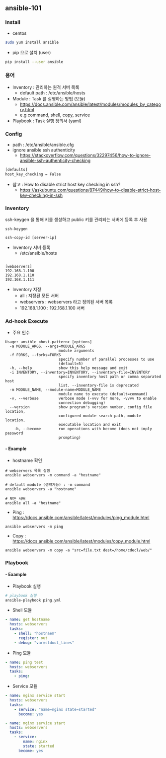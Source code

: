 ## ansible-101

### Install
- centos 
```bash
sudo yum install ansible
```

- pip 으로 설치 (user)
```bash
pip install --user ansible
```

### 용어 

- Inventory : 관리하는 원격 서버 목록 
	- default path : /etc/ansible/hosts
- Module : Task 를 실행하는 방법 (모듈) 
	- https://docs.ansible.com/ansible/latest/modules/modules_by_category.html
	- e.g command, shell, copy, service 
- Playbook : Task 실행 정의서 (yaml)


### Config
- path : /etc/ansible/ansible.cfg
- ignore ansible ssh authenticity
	- https://stackoverflow.com/questions/32297456/how-to-ignore-ansible-ssh-authenticity-checking

```bash
[defaults]
host_key_checking = False
```

- 참고 : How to disable strict host key checking in ssh?
	- https://askubuntu.com/questions/87449/how-to-disable-strict-host-key-checking-in-ssh


### Inventory
ssh-keygen 을 통해 키를 생성하고 public 키를 관리되는 서버에 등록 후 사용  
```
ssh-keygen

ssh-copy-id [server-ip] 
```
- Inventory 서버 등록 
	- /etc/ansible/hosts 
```

[webservers]
192.168.1.100
192.168.1.110
192.168.1.111
```

- Inventory 지정 
	- all : 지정된 모든 서버 
	- webservers : webservers 라고 정의된 서버 목록
	- 192.168.1.100 : 192.168.1.100 서버 


### Ad-hook Execute
- 주요 인수 

```
Usage: ansible <host-pattern> [options]
  -a MODULE_ARGS, --args=MODULE_ARGS                                                                       
                        module arguments                                                                   
  -f FORKS, --forks=FORKS                                                                                  
                        specify number of parallel processes to use                                        
                        (default=5)                                                                        
  -h, --help            show this help message and exit                                                    
  -i INVENTORY, --inventory=INVENTORY, --inventory-file=INVENTORY                                          
                        specify inventory host path or comma separated host                                
                        list. --inventory-file is deprecated                                               
  -m MODULE_NAME, --module-name=MODULE_NAME                                                                
                        module name to execute (default=command)                                           
  -v, --verbose         verbose mode (-vvv for more, -vvvv to enable                                       
                        connection debugging)                                                              
  --version             show program's version number, config file location,                               
                        configured module search path, module location,                                    
                        executable location and exit                                                       
    -b, --become        run operations with become (does not imply password                                
                        prompting)                                                                         
```

#### - Example 
- hostname 확인
```
# webservers 목록 실행 
ansible webservers -m command -a "hostname" 

# default module (생략가능) : -m command   
ansible webservers -a "hostname" 

# 모든 서버
ansible all -a "hostname" 
```

- Ping : https://docs.ansible.com/ansible/latest/modules/ping_module.html
```
ansible webservers -m ping
```

- Copy : https://docs.ansible.com/ansible/latest/modules/copy_module.html
```
ansible webservers -m copy -a "src=file.txt dest=/home/cdecl/web/"
```

### Playbook 


#### - Example
- Playbook 실행 
```bash
# playbook 실행
ansible-playbook ping.yml
```

- Shell 모듈 
```yaml
- name: get hostname
  hosts: webservers
  tasks:
    - shell: "hostnaem"
      register: out
    - debug: "var=stdout_lines" 
```

- Ping 모듈 
```yaml
- name: ping test 
  hosts: webservers
  tasks:
    - ping:
```

- Service 모듈
```yaml
- name: nginx service start
  hosts: webservers
  tasks:
    - service: "name=nginx state=started"
      become: yes
```
```yaml
- name: nginx service start
  hosts: webservers
  tasks:
    - service:
        name: nginx
        state: started
      become: yes
```